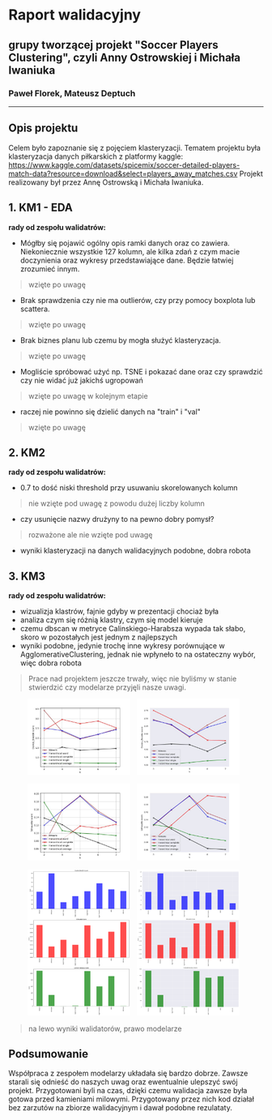 # Raport walidacyjny 
## grupy tworzącej projekt "Soccer Players Clustering", czyli Anny Ostrowskiej i Michała Iwaniuka
### Paweł Florek, Mateusz Deptuch

---
## Opis projektu
Celem  było zapoznanie się z pojęciem klasteryzacji.
Tematem projektu była klasteryzacja danych piłkarskich z platformy kaggle: https://www.kaggle.com/datasets/spicemix/soccer-detailed-players-match-data?resource=download&select=players_away_matches.csv
Projekt realizowany był przez Annę Ostrowską i Michała Iwaniuka.

## 1. KM1 - EDA
**rady od zespołu walidatrów:**
+ Mógłby się pojawić ogólny opis ramki danych oraz co zawiera. Niekoniecznie wszystkie 127 kolumn, ale kilka zdań z czym macie doczynienia oraz wykresy przedstawiające dane. Będzie łatwiej zrozumieć innym.
> wzięte po uwagę  
+ Brak sprawdzenia czy nie ma outlierów, czy przy pomocy boxplota lub scattera.  
> wzięte po uwagę  
+ Brak biznes planu lub czemu by mogła służyć klasteryzacja.  
> wzięte po uwagę  
+ Mogliście spróbować użyć np. TSNE i pokazać dane oraz czy sprawdzić czy nie widać już jakichś ugropowań  
> wzięte po uwagę w kolejnym etapie  
+ raczej nie powinno się dzielić danych na "train" i "val"  
> wzięte po uwagę  

## 2. KM2
**rady od zespołu walidatrów:**

+ 0.7 to dość niski threshold przy usuwaniu skorelowanych kolumn
> nie wzięte pod uwagę z powodu dużej liczby kolumn
+ czy usunięcie nazwy drużyny to na pewno dobry pomysł?
> rozważone ale nie wzięte pod uwagę
+ wyniki klasteryzacji na danych walidacyjnych podobne, dobra robota


## 3. KM3
**rady od zespołu walidatrów:**
+ wizualizja klastrów, fajnie gdyby w prezentacji chociaż była
+ analiza czym się różnią klastry, czym się model kieruje
+ czemu dbscan w metryce Calinskiego-Harabsza wypada tak słabo, skoro w pozostałych jest jednym z najlepszych
+ wyniki podobne, jedynie trochę inne wykresy porównujące w AgglomerativeClustering, jednak nie wpłyneło to na ostateczny wybór, więc dobra robota
> Prace nad projektem jeszcze trwały, więc nie byliśmy w stanie stwierdzić czy modelarze przyjęli nasze uwagi.

<p align="center">
  <img src="plots_val/image.png" alt="Zdjęcie 1" width="40%" style="margin-right: 10px;">
  <img src="plots_val/image-3.png" alt="Zdjęcie 2" width="40%" style="margin-right: 10px;">
</p>

<p align="center">
  <img src="plots_val/image-1.png" alt="Zdjęcie 1" width="40%" style="margin-right: 10px;">
  <img src="plots_val/image-4.png" alt="Zdjęcie 2" width="40%" style="margin-right: 10px;">
</p>

<p align="center">
  <img src="plots_val/image-2.png" alt="Zdjęcie 1" width="40%" style="margin-right: 10px;">
  <img src="plots_val/image-5.png" alt="Zdjęcie 2" width="40%" style="margin-right: 10px;">
</p>

>na lewo wyniki walidatorów, prawo modelarze

## Podsumowanie
Współpraca z zespołem modelarzy układała się bardzo dobrze. Zawsze starali się odnieść do naszych uwag oraz ewentualnie ulepszyć swój projekt. Przygotowani byli na czas, dzięki czemu walidacja zawsze była gotowa przed kamieniami milowymi. Przygotowany przez nich kod działał bez zarzutów na zbiorze walidacyjnym i dawał podobne rezulataty.